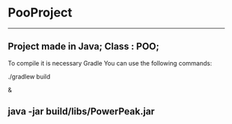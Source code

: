 # PooProject
-----------------------------------
Project made in Java;
Class : POO;
-----------------------------------
To compile it is necessary Gradle
You can use the following commands:

./gradlew build 

&

java -jar build/libs/PowerPeak.jar
-----------------------------------

